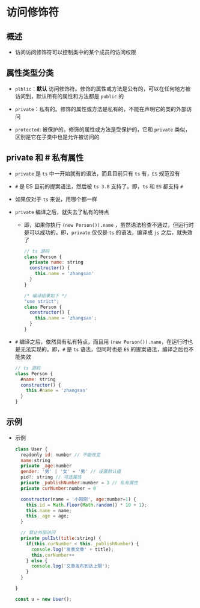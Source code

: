 # 访问修饰符

## 概述

+ 访问访问修饰符可以控制类中的某个成员的访问权限

## 属性类型分类

+ `plblic`：**默认** 访问修饰符。修饰的属性或方法是公有的，可以在任何地方被访问到，默认所有的属性和方法都是 `public` 的

+ `private`：私有的。修饰的属性或方法是私有的，不能在声明它的类的外部访问

+ `protected`: 被保护的。修饰的属性或方法是受保护的，它和 `private` 类似，区别是它在子类中也是允许被访问的

## private 和 # 私有属性

+ `private` 是 `ts` 中一开始就有的语法，而且目前只有 `ts` 有，`ES` 规范没有

+ `#` 是 ES 目前的提案语法，然后被 `ts 3.8` 支持了。即，`ts` 和 `ES` 都支持 `#`

+ 如果仅对于 `ts` 来说，用哪个都一样

+ `private` 编译之后，就失去了私有的特点

  + 即，如果你执行 `(new Person()).name` ，虽然语法检查不通过，但运行时是可以成功的。即，`private` 仅仅是 `ts` 的语法，编译成 `js` 之后，就失效了

    ```js
    // ts 源码
    class Person {
      private name: string
      constructor() {
        this.name = 'zhangsan'
      }
    }

    /* 编译结果如下 */
    "use strict";
    class Person {
      constructor() {
        this.name = 'zhangsan';
      }
    }
    ```

+ `#` 编译之后，依然具有私有特点，而且用 `(new Person()).name`，在运行时也是无法实现的。即，`#` 是 `ts` 语法，但同时也是 `ES` 的提案语法，编译之后也不能失效

  ```js
  // ts 源码
  class Person {
    #name: string
    constructor() {
      this.#name = 'zhangsan'
    }
  }
  ```

## 示例

+ 示例

  ```js
  class User {
    readonly id: number // 不能改变
    name:string
    private _age:number
    gender: '男' | '女' = '男' // 设置默认值
    pid?: string // 可选属性
    private _publishNumber:number = 3 // 私有属性
    private curNumber:number = 0

    constructor(name = '小刚刚', age:number=1) {
      this.id = Math.floor(Math.random() * 10 + 1);
      this.name = name;
      this._age = age;
    }

    // 禁止外部访问
    private pulIst(title:string) {
      if(this.curNumber < this._publishNumber) {
        console.log('发表文章' + title);
        this.curNumber++
      } else {
        console.log('文章发布到达上限');
      }
    }

  }

  const u = new User();
  ```
